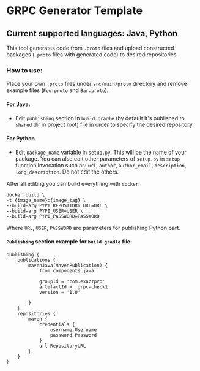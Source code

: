 # GRPC Generator Template

## Current supported languages: Java, Python

This tool generates code from `.proto` files and upload constructed packages (`.proto` files with generated code) to desired repositories.

### How to use:
Place your own `.proto` files under `src/main/proto` directory and remove example files (`Foo.proto` and `Bar.proto`).

#### For Java: 
- Edit `publishing` section in `build.gradle` (by default it's published to `shared` dir in project root) file in order to specify the desired repository.

#### For Python
- Edit `package_name` variable in `setup.py`. This will be the name of your package.
You can also edit other parameters of `setup.py` in `setup` function invocation such as: `url`, `author`, `author_email`, `description`, `long_description`. Do not edit the others. 

After all editing you can build everything with `docker`:<br>
```
docker build \ 
-t {image_name}:{image_tag} \ 
--build-arg PYPI_REPOSITORY_URL=URL \ 
--build-arg PYPI_USER=USER \ 
--build-arg PYPI_PASSWORD=PASSWORD
```
Where `URL`, `USER`, `PASSWORD` are parameters for publishing Python part.


#### `Publishing` section example for `build.gradle` file:
```
publishing {
    publications {
        mavenJava(MavenPublication) {
            from components.java

            groupId = 'com.exactpro'
            artifactId = 'grpc-check1'
            version = '1.0'

        }
    }
    repositories {
        maven {
            credentials {
                username Username
                password Password
            }
            url RepositoryURL
        }
    }
}
```
